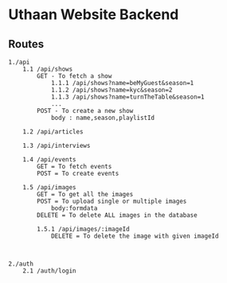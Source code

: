 # Uthaan Website Backend

## Routes
    1./api 
        1.1 /api/shows 
            GET - To fetch a show  
                1.1.1 /api/shows?name=beMyGuest&season=1 
                1.1.2 /api/shows?name=kyc&season=2 
                1.1.3 /api/shows?name=turnTheTable&season=1 
                ...
            POST - To create a new show 
                body : name,season,playlistId

        1.2 /api/articles 

        1.3 /api/interviews  

        1.4 /api/events 
            GET = To fetch events
            POST = To create events
        
        1.5 /api/images
            GET = To get all the images
            POST = To upload single or multiple images
                body:formdata
            DELETE = To delete ALL images in the database

            1.5.1 /api/images/:imageId
                DELETE = To delete the image with given imageId
            


    2./auth
        2.1 /auth/login 


